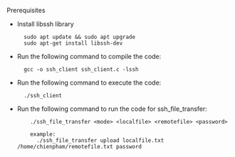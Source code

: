 Prerequisites
- Install libssh library
    ```shell
      sudo apt update && sudo apt upgrade
      sudo apt-get install libssh-dev 
    ```

- Run the following command to compile the code:
    ```shell
      gcc -o ssh_client ssh_client.c -lssh
    ```
    
- Run the following command to execute the code:
    ```shell
      ./ssh_client
    ```
  
- Run the following command to run the code for ssh_file_transfer:
    ```shell
        ./ssh_file_transfer <mode> <localfile> <remotefile> <password> 
    
        example:
          ./ssh_file_transfer upload localfile.txt /home/chienpham/remotefile.txt password  
    ```